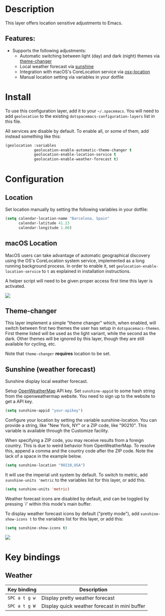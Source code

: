 # Description

This layer offers location sensitive adjustments to Emacs.

## Features:

-   Supports the following adjustments:
    -   Automatic switching between light (day) and dark (night) themes
        via [theme-changer](https://github.com/hadronzoo/theme-changer)
    -   Local weather forecast via
        [sunshine](https://github.com/aaronbieber/sunshine.el/blob/master/sunshine.el)
    -   Integration with macOS's CoreLocation service via
        [osx-location](https://github.com/purcell/osx-location)
    -   Manual location setting via variables in your dotfile

# Install

To use this configuration layer, add it to your `~/.spacemacs`. You will
need to add `geolocation` to the existing
`dotspacemacs-configuration-layers` list in this file.

All services are disable by default. To enable all, or some of them, add
instead something like this:

``` commonlisp
(geolocation :variables
             geolocation-enable-automatic-theme-changer t
             geolocation-enable-location-service t
             geolocation-enable-weather-forecast t)
```

# Configuration

## Location

Set location manually by setting the following variables in your
dotfile:

``` commonlisp
(setq calendar-location-name "Barcelona, Spain"
      calendar-latitude 41.23
      calendar-longitude 1.80)
```

## macOS Location

MacOS users can take advantage of automatic geographical discovery using
the OS's CoreLocation system service, implemented as a long running
background process. In order to enable it, set
`geolocation-enable-location-service` to `t` as explained in
installation instructions.

A helper script will need to be given proper access first time this
layer is activated.

![](img/emacs-location-helper.jpg)

## Theme-changer

This layer implement a simple "theme changer" which, when enabled, will
switch between first two themes the user has setup in
`dotspacemacs-themes`. First theme listed will be used as the light
variant, while the second as the dark. Other themes will be ignored by
this layer, though they are still available for cycling, etc.

Note that `theme-changer` **requires** location to be set.

## Sunshine (weather forecast)

Sunshine display local weather forecast.

Setup [OpenWeatherMap](https://home.openweathermap.org/users/sign_in)
API key. Set `sunshine-appid` to some hash string from the
openweathermap website. You need to sign up to the website to get a API
key.

``` commonlisp
(setq sunshine-appid "your-apikey")
```

Configure your location by setting the variable sunshine-location. You
can provide a string, like "New York, NY" or a ZIP code, like "90210".
This variable is available through the Customize facility.

When specifying a ZIP code, you may receive results from a foreign
country. This is due to weird behavior from OpenWeatherMap. To resolve
this, append a comma and the country code after the ZIP code. Note the
lack of a space in the example below.

``` commonlisp
(setq sunshine-location "90210,USA")
```

It will use the imperial unit system by default. To switch to metric,
add `sunshine-units 'metric` to the variables list for this layer, or
add this.

``` commonlisp
(setq sunshine-units 'metric)
```

Weather forecast icons are disabled by default, and can be toggled by
pressing \`i' within this mode's main buffer.

To display weather forecast icons by default ("pretty mode"), add
`sunshine-show-icons t` to the variables list for this layer, or add
this:

``` commonlisp
(setq sunshine-show-icons t)
```

![](img/emacs-sunshine.jpg)

# Key bindings

## Weather

| Key binding   | Description                                   |
|---------------|-----------------------------------------------|
| `SPC a t g w` | Display pretty weather forecast               |
| `SPC a t g W` | Display quick weather forecast in mini buffer |
